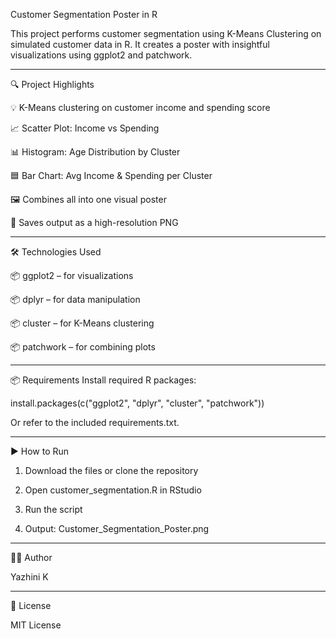 Customer Segmentation Poster in R

This project performs customer segmentation using K-Means Clustering on simulated customer data in R. It creates a poster with insightful visualizations using ggplot2 and patchwork.


---

🔍 Project Highlights

💡 K-Means clustering on customer income and spending score

📈 Scatter Plot: Income vs Spending

📊 Histogram: Age Distribution by Cluster

🟦 Bar Chart: Avg Income & Spending per Cluster

🖼️ Combines all into one visual poster

💾 Saves output as a high-resolution PNG



---

🛠️ Technologies Used

📦 ggplot2 – for visualizations

📦 dplyr – for data manipulation

📦 cluster – for K-Means clustering

📦 patchwork – for combining plots



---

📦 Requirements
Install required R packages:

install.packages(c("ggplot2", "dplyr", "cluster", "patchwork"))

Or refer to the included requirements.txt.


---

▶️ How to Run

1. Download the files or clone the repository


2. Open customer_segmentation.R in RStudio


3. Run the script


4. Output: Customer_Segmentation_Poster.png

---

👩‍💻 Author

Yazhini K 


---

📄 License

MIT License




